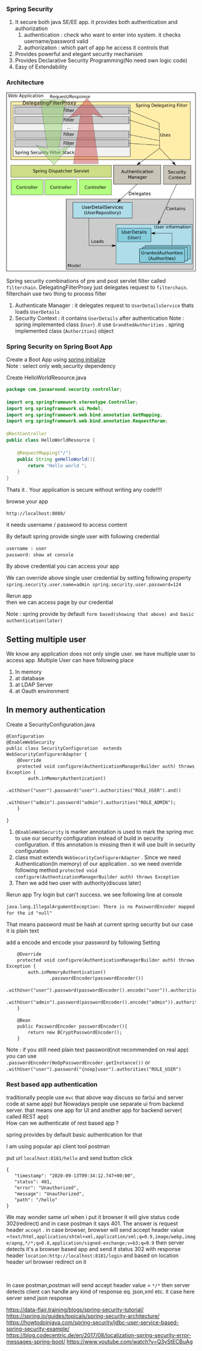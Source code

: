 ### Spring Security ###
1. It secure both java SE/EE app. it provides both authentication and authorization
    1. authentication : check who want to enter into system. it checks username/password valid
    2. authorization : which part of app he access it controls that
2. Provides powerful and elegant security mechanism
3. Provides Declarative Security Programming(No need own logic code)
4. Easy of Extendability

### Architecture ###
![](images/spring-security-architecture.png)

Spring security combinations of pre and post servlet filter called `filterchain`. DelegatingFilterProxy just delegates request to `filterchain`. filterchain use two thing to process filter
1. Authenticate Manager : it delegates request to `UserDetailsService` thats loads `UserDetails`
2. Security Context : it contains `UserDetails` after authentication
 Note : spring implemented class (`User`) .it use `GrandtedAuthorities` . 
 spring implemented class (`Authorities`) object
### Spring Security on Spring Boot App ###

Create a Boot App using  [spring initialize](https://start.spring.io/) 
<br />
Note : select only web,security dependency

Create  HelloWorldResource.java

```java
package com.javaaround.security.controller;

import org.springframework.stereotype.Controller;
import org.springframework.ui.Model;
import org.springframework.web.bind.annotation.GetMapping;
import org.springframework.web.bind.annotation.RequestParam;

@RestController
public class HelloWorldResource {

    @RequestMapping("/")
    public String geHelloWorld(){
        return "Hello world ";
    }
}

```


Thats it . Your application is secure without writing any code!!!!

browse your app

`http://localhost:8080/`

it needs username / password to access content

By default spring provide single user with following credential

`username : user` <br>
`password: show at console`

By above credential you can access your app

We can override above single user credential by setting following property <br /> 
`spring.security.user.name=admin
 spring.security.user.password=124`
 
Rerun app<br/>
then we can access page by our credential 

Note : spring provide by default `form based(showing that above) and basic authentication(later)`

## Setting multiple user ##
We know any application does not only single user. we  have multiple user to access app .Multiple User can have following place
1. In memory
2. at database
3. at LDAP Server
4. at Oauth environment

## In memory authentication ###
Create a SecurityConfiguration.java <br />

```
@Configuration
@EnableWebSecurity
public class SecurityConfiguration  extends WebSecurityConfigurerAdapter {
    @Override
    protected void configure(AuthenticationManagerBuilder auth) throws Exception {
        auth.inMemoryAuthentication()
                .withUser("user").password("user").authorities("ROLE_USER").and()
                .withUser("admin").password("admin").authorities("ROLE_ADMIN");
    }

}

```

1. `@EnableWebSecurity` is marker annotation is used to mark the spring mvc to use our security configuration instead of build in security configuration. if this annotation
is missing then it will use built in security configuration
2. class must extends `WebSecurityConfigurerAdapter` . Since we need Authentication(In memory) of our application . so we need override following method
```protected void configure(AuthenticationManagerBuilder auth) throws Exception```
3. Then we add two user with authority(discuss later)

Rerun app
Try login but can't success. we see following line at console

`java.lang.IllegalArgumentException: There is no PasswordEncoder mapped for the id "null"`

That means password must be hash at current spring security but our case it is plain text <br />

add a encode and encode your password by following Setting

```
    @Override
    protected void configure(AuthenticationManagerBuilder auth) throws Exception {
        auth.inMemoryAuthentication()
                .passwordEncoder(passwordEncoder())
                .withUser("user").password(passwordEncoder().encode("user")).authorities("ROLE_USER").and()
                .withUser("admin").password(passwordEncoder().encode("admin")).authorities("ROLE_ADMIN");
    }

    @Bean
    public PasswordEncoder passwordEncoder(){
        return new BCryptPasswordEncoder();
    }
```

Note : if you still need plain text password(not recommended on real app) you can use <br />
`.passwordEncoder(NoOpPasswordEncoder.getInstance())` 
or <br /> `.withUser("user").password("{noop}user").authorities("ROLE_USER")`


### Rest based app authentication ##
traditionally people use `mvc` that above way discuss so far(ui and server code at same app) but Nowadays people use separate ui from backend server. that means one app for UI and another app for backend server( called REST app) <br />
How can we authenticate of rest based app ? 

spring provides by default basic authentication  for that 

I am using popular api client tool postman

put url `localhost:8181/hello`  and send button click
 
 ```
{
    "timestamp": "2020-09-13T09:34:12.747+00:00",
    "status": 401,
    "error": "Unauthorized",
    "message": "Unauthorized",
    "path": "/hello"
}
```

We may wonder same url when i put it browser it will give status code 302(redirect) and in case postman it says 401.
The answer is request header `accept` . in case browser, browser will  send accept header value =`text/html,application/xhtml+xml,application/xml;q=0.9,image/webp,image/apng,*/*;q=0.8,application/signed-exchange;v=b3;q=0.9`
then server detects it's a browser based app and send it status 302 with response header `location:http://localhost:8181/login` and based on location header url browser redirect on it 

<br />

In case postman,postman will  send accept header value = `*/*` then server detects client can handle any kind of response eq. json,xml etc. 
it case here server send json response

https://data-flair.training/blogs/spring-security-tutorial/
https://spring.io/guides/topicals/spring-security-architecture/
https://howtodoinjava.com/spring-security/jdbc-user-service-based-spring-security-example/
https://blog.codecentric.de/en/2017/08/localization-spring-security-error-messages-spring-boot/
https://www.youtube.com/watch?v=Q3yStECBuAg



